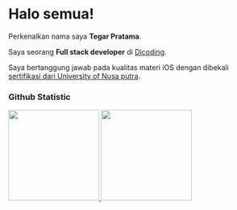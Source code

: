 # Halo semua! 

Perkenalkan nama saya **Tegar Pratama**.<br>

Saya seorang **Full stack developer** di [Dicoding](https://www.dicoding.com/).<br>

Saya bertanggung jawab pada kualitas materi iOS dengan dibekali [sertifikasi dari University of Nusa putra](https://www.coursera.org/account/accomplishments/specialization/CLKJD8XBXJ3M).<br>

### Github Statistic
<p align="left">
<a href="https://github.com/dimasmds">
  <img height="180em" src="https://github-readme-stats-eight-theta.vercel.app/api?username=dimasmds&show_icons=true&theme=algolia&include_all_commits=true&count_private=true"/>
  <img height="180em" src="https://github-readme-stats-eight-theta.vercel.app/api/top-langs/?username=dimasmds&layout=compact&langs_count=8&theme=algolia"/>
</a>
</p>
